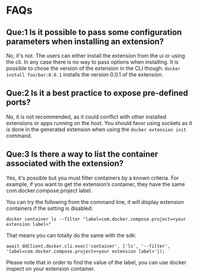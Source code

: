 
# FAQs


## Que:1 Is it possible to pass some configuration parameters when installing an extension?

No, it's not. The users can either install the extension from the ui or using the cli. In any case there is no way to pass options when installing.
It is possible to chose the version of the extension in the CLI though: ```docker install foo/bar:0.0.1``` installs the version 0.0.1 of the extension.


## Que:2 Is it a best practice to expose pre-defined ports?

No, it is not recommended, as it could conflict with other installed extensions or apps running on the host. 
You should favor using sockets as it is done in the generated extension when using the ```docker extension init``` command.

## Que:3 Is there a way to list the container associated with the extension?

Yes, it's possible but you must filter containers by a known criteria.
For example, if you want to get the extension’s container, they have the same com.docker.compose.project label.

You can try the following from the command line, it will display extension containers if the setting is disabled:

```
docker container ls --filter "label=com.docker.compose.project=<your extension label>"
```

That means you can totally do the same with the sdk:

```
await ddClient.docker.cli.exec('container', ['ls', '--filter', 'label=com.docker.compose.project=<your extension label>']);
```

Please note that in order to find the value of the label, you can use docker inspect on your extension container.



